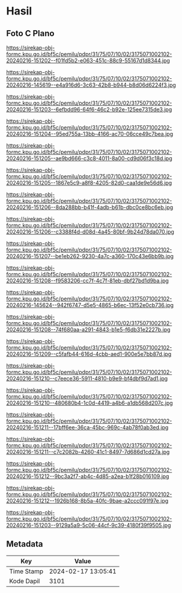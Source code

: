 # Hasil

## Foto C Plano

https://sirekap-obj-formc.kpu.go.id/bf5c/pemilu/pdpr/31/75/07/10/02/3175071002102-20240216-151202--f01fd5b2-e063-451c-88c9-55167d1d8344.jpg

https://sirekap-obj-formc.kpu.go.id/bf5c/pemilu/pdpr/31/75/07/10/02/3175071002102-20240216-145619--e4a916d6-3c63-42b8-b944-b8d06d6224f3.jpg

https://sirekap-obj-formc.kpu.go.id/bf5c/pemilu/pdpr/31/75/07/10/02/3175071002102-20240216-151203--6efbdd96-64f6-46c2-b92e-125ee7315de3.jpg

https://sirekap-obj-formc.kpu.go.id/bf5c/pemilu/pdpr/31/75/07/10/02/3175071002102-20240216-151204--95ed755a-13bb-4166-ac70-06cce49c7bea.jpg

https://sirekap-obj-formc.kpu.go.id/bf5c/pemilu/pdpr/31/75/07/10/02/3175071002102-20240216-151205--ae9bd666-c3c8-4011-8a00-cd9d06f3c18d.jpg

https://sirekap-obj-formc.kpu.go.id/bf5c/pemilu/pdpr/31/75/07/10/02/3175071002102-20240216-151205--1867e5c9-a8f8-4205-82d0-caa1de9e56d6.jpg

https://sirekap-obj-formc.kpu.go.id/bf5c/pemilu/pdpr/31/75/07/10/02/3175071002102-20240216-151206--8da288bb-b41f-4adb-b61b-dbc0ce8bc6eb.jpg

https://sirekap-obj-formc.kpu.go.id/bf5c/pemilu/pdpr/31/75/07/10/02/3175071002102-20240216-151206--c3388f4d-d08d-4a45-80bf-9b24d78da070.jpg

https://sirekap-obj-formc.kpu.go.id/bf5c/pemilu/pdpr/31/75/07/10/02/3175071002102-20240216-151207--be1eb262-9230-4a7c-a360-170c43e6bb9b.jpg

https://sirekap-obj-formc.kpu.go.id/bf5c/pemilu/pdpr/31/75/07/10/02/3175071002102-20240216-151208--f9583206-cc7f-4c7f-81eb-dbf27bd1d9ba.jpg

https://sirekap-obj-formc.kpu.go.id/bf5c/pemilu/pdpr/31/75/07/10/02/3175071002102-20240216-145624--942f6747-d5e5-4865-b6ec-13f52e0cb736.jpg

https://sirekap-obj-formc.kpu.go.id/bf5c/pemilu/pdpr/31/75/07/10/02/3175071002102-20240216-151208--74f680aa-a291-4843-b1e5-f6db31e2227b.jpg

https://sirekap-obj-formc.kpu.go.id/bf5c/pemilu/pdpr/31/75/07/10/02/3175071002102-20240216-151209--c5fafb44-616d-4cbb-aed1-900e5e7bb87d.jpg

https://sirekap-obj-formc.kpu.go.id/bf5c/pemilu/pdpr/31/75/07/10/02/3175071002102-20240216-151210--c7eece36-5911-4810-b9e9-bf4dbf9d7ad1.jpg

https://sirekap-obj-formc.kpu.go.id/bf5c/pemilu/pdpr/31/75/07/10/02/3175071002102-20240216-151210--480680b4-1c0d-4419-a4b6-a1db568d207c.jpg

https://sirekap-obj-formc.kpu.go.id/bf5c/pemilu/pdpr/31/75/07/10/02/3175071002102-20240216-151211--17bff6ee-36ca-45bc-969c-4ab78f0ab3ed.jpg

https://sirekap-obj-formc.kpu.go.id/bf5c/pemilu/pdpr/31/75/07/10/02/3175071002102-20240216-151211--c7c2082b-4260-41c1-8497-7d686d1cd27a.jpg

https://sirekap-obj-formc.kpu.go.id/bf5c/pemilu/pdpr/31/75/07/10/02/3175071002102-20240216-151212--9bc3a2f7-ab4c-4d85-a2ea-b1f28b016109.jpg

https://sirekap-obj-formc.kpu.go.id/bf5c/pemilu/pdpr/31/75/07/10/02/3175071002102-20240216-151212--1926b168-8b5a-40fc-9bae-a2ccc091f97e.jpg

https://sirekap-obj-formc.kpu.go.id/bf5c/pemilu/pdpr/31/75/07/10/02/3175071002102-20240216-151203--9129a5a9-5c06-44cf-9c39-4180f39f9505.jpg


## Metadata

| Key        | Value               |
| ---------- | ------------------- |
| Time Stamp | 2024-02-17 13:05:41 |
| Kode Dapil | 3101                |



